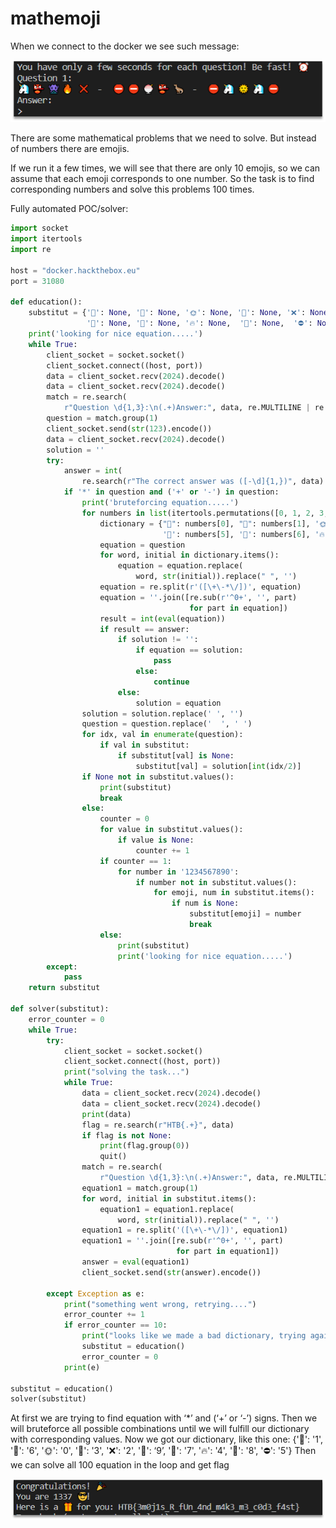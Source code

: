 # mathemoji

When we connect to the docker we see such message:
 
![](pictures/2021-03-26-23-39-59.png)

There are some mathematical problems that we need to solve. But instead of numbers there are emojis.

If we run it a few times, we will see that there are only 10 emojis, so we can assume that each emoji corresponds to one number. So the task is to find corresponding numbers and solve this problems 100 times.

Fully automated POC/solver:

```python
import socket
import itertools
import re

host = "docker.hackthebox.eu"
port = 31080

def education():
    substitut = {'🍨': None, '🍧': None, '🌞': None, '🦖': None, '❌': None,
                 '🦄': None, '👺': None, '🔥': None,  '👾': None,  '⛔': None}
    print('looking for nice equation.....')
    while True:
        client_socket = socket.socket()
        client_socket.connect((host, port))
        data = client_socket.recv(2024).decode()
        data = client_socket.recv(2024).decode()
        match = re.search(
            r"Question \d{1,3}:\n(.+)Answer:", data, re.MULTILINE | re.DOTALL)
        question = match.group(1)
        client_socket.send(str(123).encode())
        data = client_socket.recv(2024).decode()
        solution = ''
        try:
            answer = int(
                re.search(r"The correct answer was ([-\d]{1,})", data).group(1))
            if '*' in question and ('+' or '-') in question:
                print('bruteforcing equation.....')
                for numbers in list(itertools.permutations([0, 1, 2, 3, 4, 5, 6, 7, 8, 9])):
                    dictionary = {"🍨": numbers[0], "🍧": numbers[1], '🌞': numbers[2], '🦖': numbers[3], '❌': numbers[4],
                                  '🦄': numbers[5], '👺': numbers[6], '🔥': numbers[7], '👾': numbers[8], '⛔': numbers[9]}
                    equation = question
                    for word, initial in dictionary.items():
                        equation = equation.replace(
                            word, str(initial)).replace(" ", '')
                    equation = re.split(r'([\+\-*\/])', equation)
                    equation = ''.join([re.sub(r'^0+', '', part)
                                        for part in equation])
                    result = int(eval(equation))
                    if result == answer:
                        if solution != '':
                            if equation == solution:
                                pass
                            else:
                                continue
                        else:
                            solution = equation
                solution = solution.replace(' ', '')
                question = question.replace('  ', ' ')
                for idx, val in enumerate(question):
                    if val in substitut:
                        if substitut[val] is None:
                            substitut[val] = solution[int(idx/2)]
                if None not in substitut.values():
                    print(substitut)
                    break
                else:
                    counter = 0
                    for value in substitut.values():
                        if value is None:
                            counter += 1
                    if counter == 1:
                        for number in '1234567890':
                            if number not in substitut.values():
                                for emoji, num in substitut.items():
                                    if num is None:
                                        substitut[emoji] = number
                                        break
                    else:
                        print(substitut)
                        print('looking for nice equation.....')
        except:
            pass
    return substitut

def solver(substitut):
    error_counter = 0
    while True:
        try:
            client_socket = socket.socket()
            client_socket.connect((host, port))
            print("solving the task...")
            while True:
                data = client_socket.recv(2024).decode()
                data = client_socket.recv(2024).decode()
                print(data)
                flag = re.search(r"HTB{.+}", data)
                if flag is not None:
                    print(flag.group(0))
                    quit()
                match = re.search(
                    r"Question \d{1,3}:\n(.+)Answer:", data, re.MULTILINE | re.DOTALL)
                equation1 = match.group(1)
                for word, initial in substitut.items():
                    equation1 = equation1.replace(
                        word, str(initial)).replace(" ", '')
                equation1 = re.split('([\+\-*\/])', equation1)
                equation1 = ''.join([re.sub(r'^0+', '', part)
                                     for part in equation1])
                answer = eval(equation1)
                client_socket.send(str(answer).encode())

        except Exception as e:
            print("something went wrong, retrying....")
            error_counter += 1
            if error_counter == 10:
                print("looks like we made a bad dictionary, trying again.....")
                substitut = education()
                error_counter = 0
            print(e)

substitut = education()
solver(substitut)
```

At first we are trying to find equation with ‘*’ and (‘+’ or ‘-’) signs. Then we will bruteforce all possible combinations until we will fulfill our dictionary with corresponding values.
Now we got our dictionary, like this one:
{'🍨': '1', '🍧': '6', '🌞': '0', '🦖': '3', '❌': '2', '🦄': ‘9’, '👺': '7', '🔥': '4', '👾': '8', '⛔': '5'}
Then we can solve all 100 equation in the loop and get flag

![](pictures/2021-03-26-23-55-06.png)